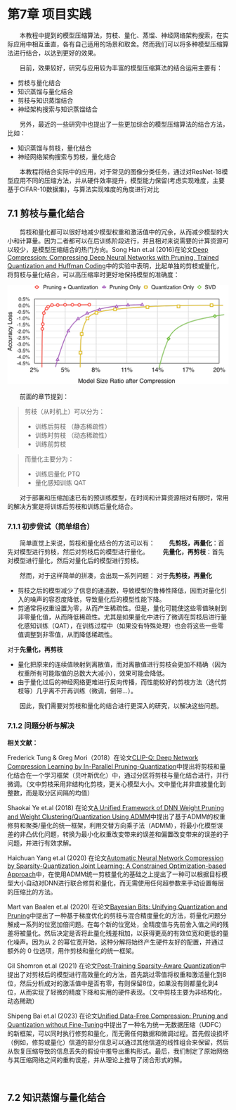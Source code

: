 # 第7章 项目实践

<!-- 本章节将通过一个综合类的项目实践融入前面介绍的模型压缩方法帮助学习者更好的理解 -->

&emsp;&emsp;本教程中提到的模型压缩算法，剪枝、量化、蒸馏、神经网络架构搜索，在实际应用中相互垂直，各有自己适用的场景和取舍。然而我们可以将多种模型压缩算法进行结合，以达到更好的效果。

&emsp;&emsp;目前，效果较好，研究与应用较为丰富的模型压缩算法的结合运用主要有：
- 剪枝与量化结合
- 知识蒸馏与量化结合
- 剪枝与知识蒸馏结合
- 神经架构搜索与知识蒸馏结合

&emsp;&emsp;另外，最近的一些研究中也提出了一些更加综合的模型压缩算法的结合方法，比如：
- 知识蒸馏与剪枝，量化结合
- 神经网络架构搜索与剪枝，量化结合

&emsp;&emsp;本教程将结合实际中的应用，对于常见的图像分类任务，通过对ResNet-18模型应用不同的压缩方法，并从硬件效率提升，模型能力保留(考虑实现难度，主要基于CIFAR-10数据集)，与算法实现难度的角度进行对比

<!-- 另外，提供cpu-only和cuda的两个版本的代码？ -->

<!-- TODO: 增加LLM模型压缩实践部分？ -->

## 7.1 剪枝与量化结合

&emsp;&emsp;剪枝和量化都可以很好地减少模型权重和激活值中的冗余，从而减少模型的大小和计算量。因为二者都可以在后训练阶段进行，并且相对来说需要的计算资源可以较少，是模型压缩结合的热门方向。Song Han et.al (2016)在论文[Deep Compression: Compressing Deep Neural Networks with Pruning, Trained Quantization and Huffman Coding](https://arxiv.org/abs/1510.00149)中的实验中表明，比起单独的剪枝或量化，将剪枝与量化结合，可以高压缩率时更好地保持模型的准确度：

![pruning+quantization](images/prune-quant.png)

&emsp;&emsp;前面的章节提到：

>剪枝（从时机上）可以分为：
> - 训练后剪枝 （静态稀疏性）
> - 训练时剪枝 （动态稀疏性）
> - 训练前剪枝

>而量化主要分为：
> - 训练后量化 PTQ
> - 量化感知训练 QAT

&emsp;&emsp;对于部署和压缩加速已有的预训练模型，在时间和计算资源相对有限时，常用的解决方案是将训练后剪枝和训练后量化结合。

### 7.1.1 初步尝试（简单组合）
&emsp;&emsp;简单直觉上来说，剪枝和量化结合的方法可以有：
&emsp;&emsp;**先剪枝，再量化**：首先对模型进行剪枝，然后对剪枝后的模型进行量化。
&emsp;&emsp;**先量化，再剪枝**：首先对模型进行量化，然后对量化后的模型进行剪枝。

&emsp;&emsp;然而，对于这样简单的拼凑，会出现一系列问题：
对于**先剪枝，再量化**
- 剪枝之后的模型减少了信息的通道数，导致模型的鲁棒性降低，因而对量化引入的噪声的容忍度降低，导致量化后的模型性能下降。
- 剪通常将权重设置为零，从而产生稀疏性。但是，量化可能使这些零值映射到非零量化值，从而降低稀疏性。尤其是如果量化中进行了微调在剪枝后进行量化感知训练（QAT），在训练过程中（如果没有特殊处理）也会将这些一些零值调整到非零值，从而降低稀疏性。

对于**先量化，再剪枝**
- 量化把原来的连续值映射到离散值，而对离散值进行剪枝会更加不精确（因为权重所有可能取值的总数大大减小），效果可能会降低。
- 由于量化过后的神经网络更难进行反向传播，而性能较好的剪枝方法（迭代剪枝等）几乎离不开再训练（微调，倒带...）。

&emsp;&emsp;因此，我们需要对剪枝和量化的结合进行更深入的研究，以解决这些问题。

### 7.1.2 问题分析与解决

**相关文献：**

Frederick Tung & Greg Mori（2018）在论文[CLIP-Q: Deep Network Compression Learning by In-Parallel Pruning-Quantization](https://doi.org/10.1109/cvpr.2018.00821)中提出将剪枝和量化结合在一个学习框架（贝叶斯优化）中，通过分区将剪枝与量化结合进行，并行微调。（文中剪枝采用非结构化剪枝，更关心模型大小。文中量化并非直接量化到整数，而是取分区间隔的均值）

Shaokai Ye et.al (2018) 在论文[A Unified Framework of DNN Weight Pruning and Weight Clustering/Quantization Using ADMM](https://arxiv.org/abs/1811.01907)中提出了基于ADMM的权重修剪和聚类/量化的统一框架，利用交替方向乘子法（ADMM），将最小化模型误差的非凸优化问题，转换为最小化权重改变带来的误差和偏置改变带来的误差的子问题，并进行有效求解。

Haichuan Yang et.al (2020) 在论文[Automatic Neural Network Compression by Sparsity-Quantization Joint Learning: A Constrained Optimization-based Approach](https://arxiv.org/abs/1910.05897)中，在使用ADMM统一剪枝量化的基础之上提出了一种可以根据目标模型大小自动对DNN进行联合修剪和量化，而无需使用任何超参数来手动设置每层的压缩比的方法。

Mart van Baalen et.al (2020) 在论文[Bayesian Bits: Unifying Quantization and Pruning](https://arxiv.org/abs/2005.07093)中提出了一种基于梯度优化的剪枝与混合精度量化的方法，将量化问题分解成一系列的位宽加倍问题。在每个新的位宽处，全精度值与先前舍入值之间的残差将被量化。然后决定是否将此量化残差相加，以获得更高的有效位宽和更低的量化噪声。因为从 2 的幂位宽开始，这种分解将始终产生硬件友好的配置，并通过额外的 0 位选项，用作剪枝和量化的统一框架。

Gil Shomron et.al (2021) 在论文[Post-Training Sparsity-Aware Quantization](https://arxiv.org/abs/2105.11010)中提出了对剪枝后的模型进行高效量化的方法，首先跳过零值将权重和激活量化到8位，然后分析成对的激活值中是否有零，有则保留8位，如果没有则都量化到4位，从而实现了轻微的精度下降和实用的硬件表现。（文中剪枝主要为非结构化，动态稀疏）

Shipeng Bai et.al (2023) 在论文[Unified Data-Free Compression: Pruning and Quantization without Fine-Tuning](https://arxiv.org/abs/2308.07209)中提出了一种名为统一无数据压缩（UDFC）的新框架，可以同时执行修剪和量化，而无需任何数据和微调过程。首先假设损坏（例如，修剪或量化）信道的部分信息可以通过其他信道的线性组合来保留，然后从恢复压缩导致的信息丢失的假设中推导出重构形式。最后，我们制定了原始网络与其压缩网络之间的重构误差，并从理论上推导了闭合形式的解。

&emsp;&emsp;

## 7.2 知识蒸馏与量化结合


<!-- FracBits [5] used differentiable neural architecture search (NAS) with hardware costs to fine-tune quantization. -->